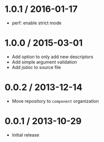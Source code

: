 1.0.1 / 2016-01-17
==================

* perf: enable strict mode

1.0.0 / 2015-03-01
==================

* Add option to only add new descriptors
* Add simple argument validation
* Add jsdoc to source file

0.0.2 / 2013-12-14
==================

* Move repository to `component` organization

0.0.1 / 2013-10-29
==================

* Initial release
